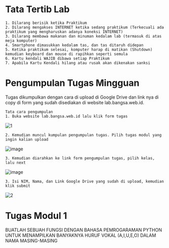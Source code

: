 # Tata Tertib Lab
```
1. Dilarang berisik ketika Praktikum
2. Dilarang mengakses INTERNET ketika sedang praktikum (Terkecuali ada praktikum yang mengharuskan adanya koneksi INTERNET)
3. Dilarang membawa makanan dan minuman kedalam lab (termasuk di atas meja komputer)
4. Smartphone dimasukkan kedalam tas, dan tas ditaruh didepan
5. Ketika praktikum selesai, komputer harap di matikan (Shutdown) kemudian keyboard dan mouse di rapihkan seperti semula
6. Kartu kendali WAJIB dibawa setiap Praktikum
7. Apabila Kartu Kendali hilang atau rusak akan dikenakan sanksi
```

# Pengumpulan Tugas Mingguan
Tugas dikumpulkan dengan cara di upload di Google Drive dan link nya di copy di form yang sudah disediakan di website lab.bangsa.web.id.
```
Tata cara pengumpulan
1. Buka website lab.bangsa.web.id lalu klik form tugas
```
![1](https://user-images.githubusercontent.com/22215113/229117815-7cde642c-e866-4093-9954-0623ce8f9a3e.png)
```
2. Kemudian muncul kumpulan pengumpulan tugas. Pilih tugas modul yang ingin kalian upload
```
![image](https://user-images.githubusercontent.com/22215113/229117191-8d44d10c-210e-42eb-8ee3-5989420f99b4.png)
```
3. Kemudian diarahkan ke link form pengumpulan tugas, pilih kelas, lalu next
```
![image](https://user-images.githubusercontent.com/22215113/229117277-0d2490ac-0365-4920-b0cf-d9cd3507334f.png)
```
3. Isi NIM, Nama, dan Link Google Drive yang sudah di upload, kemudian klik submit
```
![2](https://user-images.githubusercontent.com/22215113/229117795-97824046-c7c3-47fc-ad9a-7e0ed504ca2c.png)

# Tugas Modul 1
BUATLAH SEBUAH FUNGSI DENGAN BAHASA PEMROGARAMAN PYTHON UNTUK MENAMPILKAN BANYAKNYA HURUF VOKAL (A,I,U,E,O) DALAM NAMA MASING-MASING
